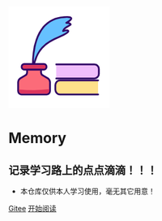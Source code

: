 ![logo](_media/logo.png)

# Memory

## 记录学习路上的点点滴滴！！！

- 本仓库仅供本人学习使用，毫无其它用意！

[Gitee](<https://gitee.com/LastedMemory/Memory>)
[开始阅读](README.md)